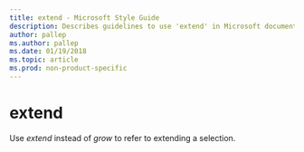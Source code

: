 ```yaml
---
title: extend - Microsoft Style Guide
description: Describes guidelines to use 'extend' in Microsoft documents and provides alternate examples.
author: pallep
ms.author: pallep
ms.date: 01/19/2018
ms.topic: article
ms.prod: non-product-specific
---
```


# extend

Use *extend* instead of *grow* to refer to extending a selection.
